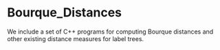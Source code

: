 # Bourque_Distances
We include a set of C++ programs for computing Bourque distances and other existing distance measures for label trees.
